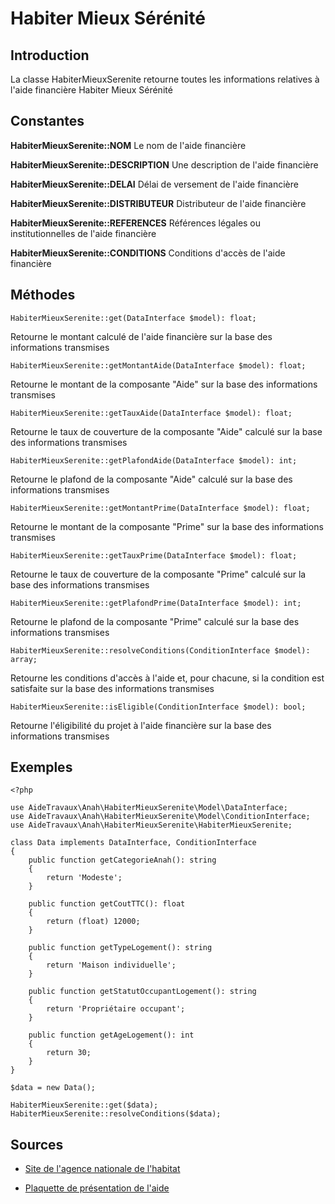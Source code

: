 # Habiter Mieux Sérénité

## Introduction

La classe HabiterMieuxSerenite retourne toutes les informations relatives à l'aide financière Habiter Mieux Sérénité

## Constantes

**HabiterMieuxSerenite::NOM**
Le nom de l'aide financière

**HabiterMieuxSerenite::DESCRIPTION**
Une description de l'aide financière

**HabiterMieuxSerenite::DELAI**
Délai de versement de l'aide financière

**HabiterMieuxSerenite::DISTRIBUTEUR**
Distributeur de l'aide financière

**HabiterMieuxSerenite::REFERENCES**
Références légales ou institutionnelles de l'aide financière

**HabiterMieuxSerenite::CONDITIONS**
Conditions d'accès de l'aide financière

## Méthodes

```
HabiterMieuxSerenite::get(DataInterface $model): float;
```
Retourne le montant calculé de l'aide financière sur la base des informations transmises

```
HabiterMieuxSerenite::getMontantAide(DataInterface $model): float;
```
Retourne le montant de la composante "Aide" sur la base des informations transmises

```
HabiterMieuxSerenite::getTauxAide(DataInterface $model): float;
```
Retourne le taux de couverture de la composante "Aide" calculé sur la base des informations transmises

```
HabiterMieuxSerenite::getPlafondAide(DataInterface $model): int;
```
Retourne le plafond de la composante "Aide" calculé sur la base des informations transmises

```
HabiterMieuxSerenite::getMontantPrime(DataInterface $model): float;
```
Retourne le montant de la composante "Prime" sur la base des informations transmises

```
HabiterMieuxSerenite::getTauxPrime(DataInterface $model): float;
```
Retourne le taux de couverture de la composante "Prime" calculé sur la base des informations transmises

```
HabiterMieuxSerenite::getPlafondPrime(DataInterface $model): int;
```
Retourne le plafond de la composante "Prime" calculé sur la base des informations transmises

```
HabiterMieuxSerenite::resolveConditions(ConditionInterface $model): array;
```
Retourne les conditions d'accès à l'aide et, pour chacune, si la condition est satisfaite sur la base des 
informations transmises

```
HabiterMieuxSerenite::isEligible(ConditionInterface $model): bool;
```
Retourne l'éligibilité du projet à l'aide financière sur la base des informations transmises

## Exemples

```
<?php

use AideTravaux\Anah\HabiterMieuxSerenite\Model\DataInterface;
use AideTravaux\Anah\HabiterMieuxSerenite\Model\ConditionInterface;
use AideTravaux\Anah\HabiterMieuxSerenite\HabiterMieuxSerenite;

class Data implements DataInterface, ConditionInterface
{
    public function getCategorieAnah(): string
    {
        return 'Modeste';
    }

    public function getCoutTTC(): float
    {
        return (float) 12000;
    }

    public function getTypeLogement(): string
    {
        return 'Maison individuelle';
    }

    public function getStatutOccupantLogement(): string
    {
        return 'Propriétaire occupant';
    }

    public function getAgeLogement(): int
    {
        return 30;
    }
}

$data = new Data();

HabiterMieuxSerenite::get($data);
HabiterMieuxSerenite::resolveConditions($data);

```

## Sources

- [Site de l'agence nationale de l'habitat](https://www.anah.fr/proprietaires/proprietaires-occupants/etre-mieux-chauffe-avec-habiter-mieux-et-HabiterMieuxSerenite/)

- [Plaquette de présentation de l'aide](https://www.anah.fr/fileadmin/anah/Mediatheque/Publications/Les_aides/depliant_HM_serenite.pdf)
